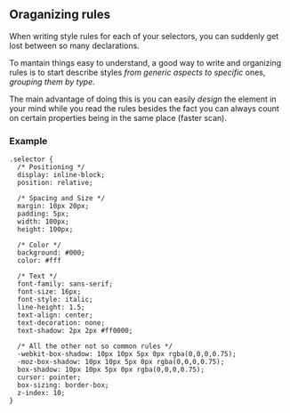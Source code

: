 ## Oraganizing rules
When writing style rules for each of your selectors, you can suddenly get lost between so many declarations.

To mantain things easy to understand, a good way to write and organizing rules is to start describe styles *from generic aspects to specific* ones, *grouping them by type*.

The main advantage of doing this is you can easily *design* the element in your mind while you read the rules besides the fact you can always count on certain properties being in the same place (faster scan).

### Example
```
.selector {
  /* Positioning */
  display: inline-block;
  position: relative;

  /* Spacing and Size */
  margin: 10px 20px;
  padding: 5px;
  width: 100px;
  height: 100px;

  /* Color */
  background: #000;
  color: #fff
  
  /* Text */
  font-family: sans-serif;
  font-size: 16px;
  font-style: italic;
  line-height: 1.5;
  text-align: center;
  text-decoration: none;
  text-shadow: 2px 2px #ff0000;
  
  /* All the other not so common rules */
  -webkit-box-shadow: 10px 10px 5px 0px rgba(0,0,0,0.75);
  -moz-box-shadow: 10px 10px 5px 0px rgba(0,0,0,0.75);
  box-shadow: 10px 10px 5px 0px rgba(0,0,0,0.75);
  cursor: pointer;
  box-sizing: border-box;
  z-index: 10;
}
```
